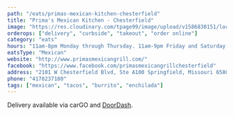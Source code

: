 ```yaml
---
path: "/eats/primas-mexican-kitchen-chesterfield"
title: "Prima's Mexican Kitchen - Chesterfield"
image: "https://res.cloudinary.com/tpage99/image/upload/v1586830151/local417eats/local417eatslogo.png"
orderops: ["delivery", "curbside", "takeout", "order online"]
category: "eats"
hours: "11am-8pm Monday through Thursday. 11am-9pm Friday and Saturday. 11am-7pm Sunday"
eatsType: "Mexican"
website: "http://www.primasmexicangrill.com/"
facebook: "https://www.facebook.com/primasmexicangrillchesterfield"
address: "2101 W Chesterfield Blvd, Ste A100 Springfield, Missouri 65807"
phone: "4178237180"
tags: ["mexican", "tacos", "burrito", "enchilada"]
---
```


Delivery available via carGO and [DoorDash](https://www.doordash.com/store/primas-mexican-kitchen-springfield-403622/en-US).